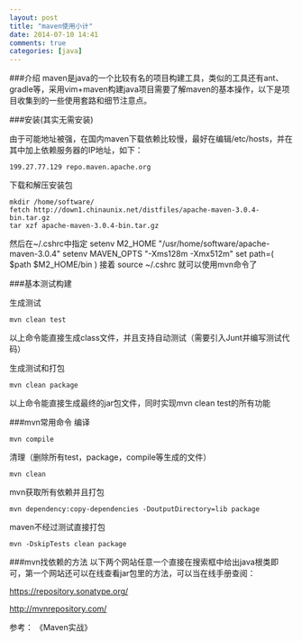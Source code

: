 ```yaml
---
layout: post
title: "maven使用小计"
date: 2014-07-10 14:41
comments: true
categories: [java]
---
```


###介绍
maven是java的一个比较有名的项目构建工具，类似的工具还有ant、gradle等，采用vim+maven构建java项目需要了解maven的基本操作，以下是项目收集到的一些使用套路和细节注意点。

###安装(其实无需安装)

由于可能地址被强，在国内maven下载依赖比较慢，最好在编辑/etc/hosts，并在其中加上依赖服务器的IP地址，如下：
```
199.27.77.129 repo.maven.apache.org
```

下载和解压安装包
```
mkdir /home/software/
fetch http://down1.chinaunix.net/distfiles/apache-maven-3.0.4-bin.tar.gz
tar xzf apache-maven-3.0.4-bin.tar.gz
```

然后在~/.cshrc中指定
setenv M2_HOME "/usr/home/software/apache-maven-3.0.4"
setenv MAVEN_OPTS "-Xms128m -Xmx512m"
set path=( $path $M2_HOME/bin )
接着
source ~/.cshrc
就可以使用mvn命令了

###基本测试构建

生成测试
```
mvn clean test
```
以上命令能直接生成class文件，并且支持自动测试（需要引入Junt并编写测试代码）

生成测试和打包
```
mvn clean package
```
以上命令能直接生成最终的jar包文件，同时实现mvn clean test的所有功能


###mvn常用命令
编译
```
mvn compile
```

清理（删除所有test，package，compile等生成的文件）
```
mvn clean
```

mvn获取所有依赖并且打包
```
mvn dependency:copy-dependencies -DoutputDirectory=lib package
```

maven不经过测试直接打包
```
mvn -DskipTests clean package
```


###mvn找依赖的方法
以下两个网站任意一个直接在搜索框中给出java根类即可，第一个网站还可以在线查看jar包里的方法，可以当在线手册查阅：

https://repository.sonatype.org/

http://mvnrepository.com/


参考：
《Maven实战》